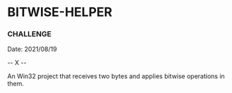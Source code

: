 # BITWISE-HELPER
### CHALLENGE

Date: 2021/08/19

-- X --

An Win32 project that receives two bytes and applies bitwise operations in them.
